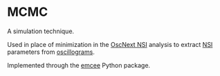 # MCMC

A simulation technique.

Used in place of minimization in the [OscNext NSI](oscnext-nsi.md) analysis to extract [NSI](nsi.md) parameters from [oscillograms](oscillograms.md).

Implemented through the [emcee](emcee.md) Python package.
